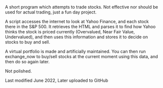 A short program which attempts to trade stocks. Not effective nor should be used for actual trading, just a fun day project.

A script accesses the internet to look at Yahoo Finance, and each stock there in the S&P 500. It retrieves the HTML and parses
it to find how Yahoo thinks the stock is priced currently (Overvalued, Near Fair Value, Undervalued), and then uses this information
and stores it to decide on stocks to buy and sell.

A virtual portfolio is made and artificially maintained. You can then run exchange_now to buy/sell stocks at the current moment using
this data, and then do so again later.

Not polished.

Last modified June 2022, Later uploaded to GitHub
